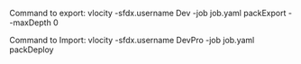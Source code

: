Command to export:
   vlocity -sfdx.username Dev -job job.yaml packExport --maxDepth 0

Command to Import:
  vlocity -sfdx.username DevPro -job job.yaml packDeploy